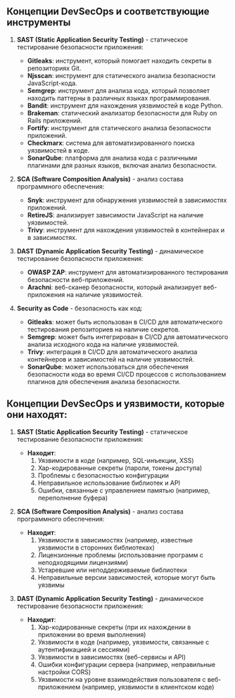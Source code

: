 ## Концепции DevSecOps и соответствующие инструменты

1. **SAST (Static Application Security Testing)** - статическое тестирование безопасности приложения:
   - **Gitleaks**: инструмент, который помогает находить секреты в репозиториях Git.
   - **Njsscan**: инструмент для статического анализа безопасности JavaScript-кода.
   - **Semgrep**: инструмент для анализа кода, который позволяет находить паттерны в различных языках программирования.
   - **Bandit**: инструмент для нахождения уязвимостей в коде Python.
   - **Brakeman**: статический анализатор безопасности для Ruby on Rails приложений.
   - **Fortify**: инструмент для статического анализа безопасности приложений.
   - **Checkmarx**: система для автоматизированного поиска уязвимостей в коде.
   - **SonarQube**: платформа для анализа кода с различными плагинами для разных языков, включая анализ безопасности.

2. **SCA (Software Composition Analysis)** - анализ состава программного обеспечения:
   - **Snyk**: инструмент для обнаружения уязвимостей в зависимостях приложений.
   - **RetireJS**: анализирует зависимости JavaScript на наличие уязвимостей.
   - **Trivy**: инструмент для нахождения уязвимостей в контейнерах и в зависимостях.

3. **DAST (Dynamic Application Security Testing)** - динамическое тестирование безопасности приложения:
   - **OWASP ZAP**: инструмент для автоматизированного тестирования безопасности веб-приложений.
   - **Arachni**: веб-сканер безопасности, который анализирует веб-приложения на наличие уязвимостей.

4. **Security as Code** - безопасность как код:
   - **Gitleaks**: может быть использован в CI/CD для автоматического тестирования репозиториев на наличие секретов.
   - **Semgrep**: может быть интегрирован в CI/CD для автоматического анализа исходного кода на наличие уязвимостей.
   - **Trivy**: интеграция в CI/CD для автоматического анализа контейнеров и зависимостей на наличие уязвимостей.
   - **SonarQube**: может использоваться для обеспечения безопасности кода во время CI/CD процессов с использованием плагинов для обеспечения анализа безопасности.


## Концепции DevSecOps и уязвимости, которые они находят:

1. **SAST (Static Application Security Testing)** - статическое тестирование безопасности приложения:
   - **Находит**:
     1. Уязвимости в коде (например, SQL-инъекции, XSS)
     2. Хар-кодированные секреты (пароли, токены доступа)
     3. Проблемы с безопасностью конфигурации
     4. Неправильное использование библиотек и API
     5. Ошибки, связанные с управлением памятью (например, переполнение буфера)

2. **SCA (Software Composition Analysis)** - анализ состава программного обеспечения:
   - **Находит**:
     1. Уязвимости в зависимостях (например, известные уязвимости в сторонних библиотеках)
     2. Лицензионные проблемы (использование программ с неподходящими лицензиями)
     3. Устаревшие или неподдерживаемые библиотеки
     4. Неправильные версии зависимостей, которые могут быть уязвимы

3. **DAST (Dynamic Application Security Testing)** - динамическое тестирование безопасности приложения:
   - **Находит**:
     1. Хар-кодированные секреты (при их нахождении в приложении во время выполнения)
     2. Уязвимости в коде (например, уязвимости, связанные с аутентификацией и сессиями)
     3. Уязвимости в зависимостях (веб-сервисы и API)
     4. Ошибки конфигурации сервера (например, неправильные настройки CORS)
     5. Уязвимости на уровне взаимодействия пользователя с веб-приложением (например, уязвимости в клиентском коде)
